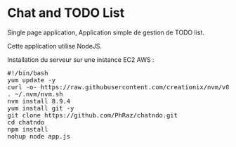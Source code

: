 # Chat and TODO List


Single page application, Application simple de gestion de TODO list.

Cette application utilise NodeJS.

Installation du serveur sur une instance EC2 AWS :
<pre>
#!/bin/bash
yum update -y
curl -o- https://raw.githubusercontent.com/creationix/nvm/v0.33.6/install.sh | bash
. ~/.nvm/nvm.sh
nvm install 8.9.4
yum install git -y
git clone https://github.com/PhRaz/chatndo.git
cd chatndo
npm install
nohup node app.js
</pre>
